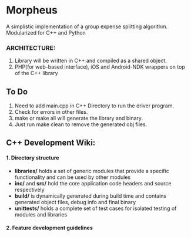# Morpheus
A simplistic implementation of a group expense splitting algorithm.
Modularized for C++ and Python

### ARCHITECTURE:

1. Library will be written in C++ and compiled as a shared object.
2. PHP(for web-based interface), iOS and Android-NDK wrappers on top of the C++ library

## To Do
1. Need to add main.cpp in C++ Directory to run the driver program.
2. Check for errors in other files.
3. make or make all will generate the library and binary.
4. Just run make clean to remove the generated obj files.

## C++ Development Wiki:

#### 1. Directory structure
- **libraries/** holds a set of generic modules that provide a specific functionality and can be used by other modules
- **inc/** and **src/** hold the core application code headers and source respectively
- **build/** is dynamically generated during build time and contains generated object files, debug info and final binary
- **unittests/** holds a complete set of test cases for isolated testing of modules and libraries

#### 2. Feature development guidelines
